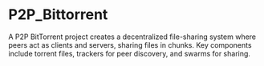 # P2P_Bittorrent
A P2P BitTorrent project creates a decentralized file-sharing system where peers act as clients and servers, sharing files in chunks. Key components include torrent files, trackers for peer discovery, and swarms for sharing.
